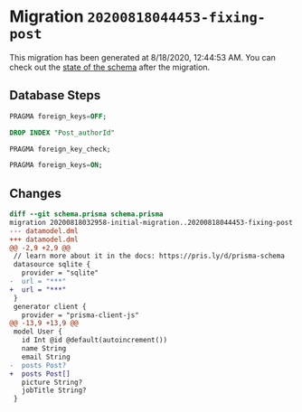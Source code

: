 # Migration `20200818044453-fixing-post`

This migration has been generated at 8/18/2020, 12:44:53 AM.
You can check out the [state of the schema](./schema.prisma) after the migration.

## Database Steps

```sql
PRAGMA foreign_keys=OFF;

DROP INDEX "Post_authorId"

PRAGMA foreign_key_check;

PRAGMA foreign_keys=ON;
```

## Changes

```diff
diff --git schema.prisma schema.prisma
migration 20200818032958-initial-migration..20200818044453-fixing-post
--- datamodel.dml
+++ datamodel.dml
@@ -2,9 +2,9 @@
 // learn more about it in the docs: https://pris.ly/d/prisma-schema
 datasource sqlite {
   provider = "sqlite"
-  url = "***"
+  url = "***"
 }
 generator client {
   provider = "prisma-client-js"
@@ -13,9 +13,9 @@
 model User {
   id Int @id @default(autoincrement())
   name String
   email String
-  posts Post?
+  posts Post[]
   picture String?
   jobTitle String?
 }
```


